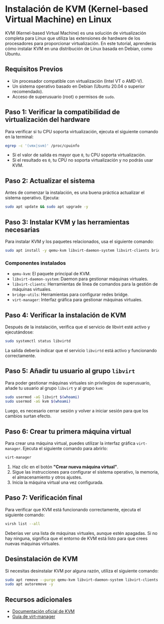 # Instalación de KVM (Kernel-based Virtual Machine) en Linux

KVM (Kernel-based Virtual Machine) es una solución de virtualización completa para Linux que utiliza las extensiones de hardware de los procesadores para proporcionar virtualización. En este tutorial, aprenderás cómo instalar KVM en una distribución de Linux basada en Debian, como Ubuntu.

## Requisitos Previos

- Un procesador compatible con virtualización (Intel VT o AMD-V).
- Un sistema operativo basado en Debian (Ubuntu 20.04 o superior recomendado).
- Acceso de superusuario (root) o permisos de `sudo`.

## Paso 1: Verificar la compatibilidad de virtualización del hardware

Para verificar si tu CPU soporta virtualización, ejecuta el siguiente comando en la terminal:

```bash
egrep -c '(vmx|svm)' /proc/cpuinfo
```

- Si el valor de salida es mayor que `0`, tu CPU soporta virtualización.
- Si el resultado es `0`, tu CPU no soporta virtualización y no podrás usar KVM.

## Paso 2: Actualizar el sistema

Antes de comenzar la instalación, es una buena práctica actualizar el sistema operativo. Ejecuta:

```bash
sudo apt update && sudo apt upgrade -y
```

## Paso 3: Instalar KVM y las herramientas necesarias

Para instalar KVM y los paquetes relacionados, usa el siguiente comando:

```bash
sudo apt install -y qemu-kvm libvirt-daemon-system libvirt-clients bridge-utils virt-manager
```

### Componentes instalados

- `qemu-kvm`: El paquete principal de KVM.
- `libvirt-daemon-system`: Daemon para gestionar máquinas virtuales.
- `libvirt-clients`: Herramientas de línea de comandos para la gestión de máquinas virtuales.
- `bridge-utils`: Herramientas para configurar redes bridge.
- `virt-manager`: Interfaz gráfica para gestionar máquinas virtuales.

## Paso 4: Verificar la instalación de KVM

Después de la instalación, verifica que el servicio de libvirt esté activo y ejecutándose:

```bash
sudo systemctl status libvirtd
```

La salida debería indicar que el servicio `libvirtd` está activo y funcionando correctamente.

## Paso 5: Añadir tu usuario al grupo `libvirt`

Para poder gestionar máquinas virtuales sin privilegios de superusuario, añade tu usuario al grupo `libvirt` y al grupo `kvm`:

```bash
sudo usermod -aG libvirt $(whoami)
sudo usermod -aG kvm $(whoami)
```

Luego, es necesario cerrar sesión y volver a iniciar sesión para que los cambios surtan efecto.

## Paso 6: Crear tu primera máquina virtual

Para crear una máquina virtual, puedes utilizar la interfaz gráfica `virt-manager`. Ejecuta el siguiente comando para abrirlo:

```bash
virt-manager
```

1. Haz clic en el botón **"Crear nueva máquina virtual"**.
2. Sigue las instrucciones para configurar el sistema operativo, la memoria, el almacenamiento y otros ajustes.
3. Inicia la máquina virtual una vez configurada.

## Paso 7: Verificación final

Para verificar que KVM está funcionando correctamente, ejecuta el siguiente comando:

```bash
virsh list --all
```

Deberías ver una lista de máquinas virtuales, aunque estén apagadas. Si no hay ninguna, significa que el entorno de KVM está listo para que crees nuevas máquinas virtuales.

## Desinstalación de KVM

Si necesitas desinstalar KVM por alguna razón, utiliza el siguiente comando:

```bash
sudo apt remove --purge qemu-kvm libvirt-daemon-system libvirt-clients bridge-utils virt-manager -y
sudo apt autoremove -y
```

## Recursos adicionales

- [Documentación oficial de KVM](https://www.linux-kvm.org/page/Main_Page)
- [Guía de virt-manager](https://virt-manager.org/)

